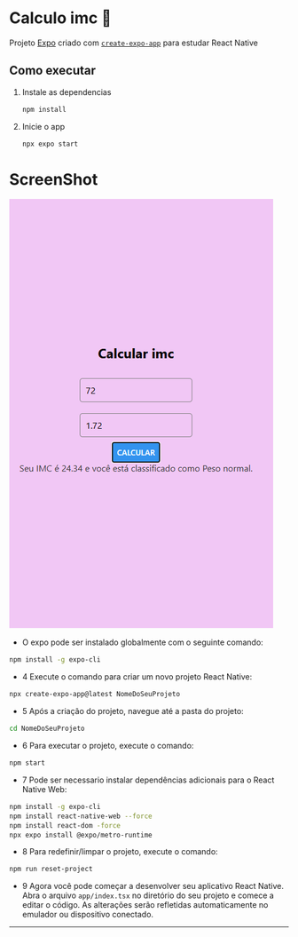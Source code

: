 # Calculo imc 👋

Projeto [Expo](https://expo.dev) criado com [`create-expo-app`](https://www.npmjs.com/package/create-expo-app) para estudar React Native

## Como executar

1. Instale as dependencias

   ```bash
   npm install
   ```

2. Inicie o app

   ```bash
   npx expo start
   ```
# ScreenShot
![screenshot](./assets/images/Captura%20de%20tela%202025-08-05%20135351.png)

- O expo pode ser instalado globalmente com o seguinte comando:
```bash
npm install -g expo-cli
```
- 4 Execute o comando para criar um novo projeto React Native:
```bash
npx create-expo-app@latest NomeDoSeuProjeto
```
 - 5 Após a criação do projeto, navegue até a pasta do projeto:
```bash
cd NomeDoSeuProjeto
```
- 6 Para executar o projeto, execute o comando:
```bash
npm start
```
- 7 Pode ser necessario instalar dependências adicionais para o React Native Web:
```bash
npm install -g expo-cli
npm install react-native-web --force
npm install react-dom -force
npx expo install @expo/metro-runtime
```
- 8 Para redefinir/limpar o projeto, execute o comando:
```bash
npm run reset-project
```
- 9 Agora você pode começar a desenvolver seu aplicativo React Native. Abra o arquivo `app/index.tsx` no diretório do seu projeto e comece a editar o código. As alterações serão refletidas automaticamente no emulador ou dispositivo conectado.

---
